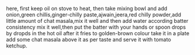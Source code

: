 here, first keep oil on stove to heat, then take mixing bowl and add onion,green chillis,ginger-chilly paste,ajwain,jeera,red chilly powder,add little amount of chat masala,mix it well and then add water according batter consistency mix it well,then put the batter with your hands or spoon drops by dropds  in the hot oil after it fries to golden-brown colour take it in a plate add some chat masala above it as per taste and serve it with tomato ketchup.